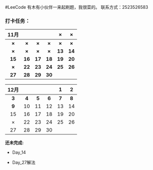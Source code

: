 #LeeCode
有木有小伙伴一来起刷题，我很菜的。
联系方式：2523526583

### 打卡任务：

| **11月** |        |        |        | **×**  | **×**  |
| :------: | :----: | :----: | :----: | :----: | :----: |
|  **×**   | **×**  | **×**  | **×**  | **×**  | **×**  |
|  **×**   | **×**  | **×**  | **×**  | **13** | **14** |
|  **15**  | **16** | **17** | **18** | **19** | **20** |
|  **×**   | **22** | **23** | **24** | **25** | **26** |
|  **27**  | **28** | **29** | **30** |        |        |

| **12月** |      |      |      | **1** | **2** |
| :------: | :--: | :--: | :--: | :---: | :--: |
|  **3**   | **4**| **5**| **6**| **7** | **8**|
|  **9**   |  10  |  11  |  12  |  13   |  14  |
|    15    |  16  |  17  |  18  |  19   |  20  |
|    ×     |  22  |  23  |  24  |  25   |  26  |
|    27    |  28  |  29  |  30  |       |      |

**还未完成:**

- Day_14

- Day_27解法
